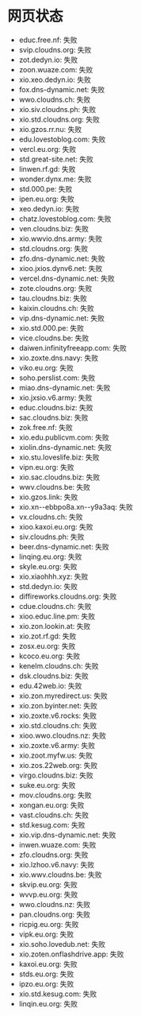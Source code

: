 # 网页状态
- educ.free.nf: 失败
- svip.cloudns.org: 失败
- zot.dedyn.io: 失败
- zoon.wuaze.com: 失败
- xio.xeo.dedyn.io: 失败
- fox.dns-dynamic.net: 失败
- wwo.cloudns.ch: 失败
- xio.siv.cloudns.ph: 失败
- xio.std.cloudns.org: 失败
- xio.gzos.rr.nu: 失败
- edu.lovestoblog.com: 失败
- vercl.eu.org: 失败
- std.great-site.net: 失败
- linwen.rf.gd: 失败
- wonder.dynx.me: 失败
- std.000.pe: 失败
- ipen.eu.org: 失败
- xeo.dedyn.io: 失败
- chatz.lovestoblog.com: 失败
- ven.cloudns.biz: 失败
- xio.wwvio.dns.army: 失败
- std.cloudns.org: 失败
- zfo.dns-dynamic.net: 失败
- xioo.jxios.dynv6.net: 失败
- vercel.dns-dynamic.net: 失败
- zote.cloudns.org: 失败
- tau.cloudns.biz: 失败
- kaixin.cloudns.ch: 失败
- vip.dns-dynamic.net: 失败
- xio.std.000.pe: 失败
- vice.cloudns.be: 失败
- daiwen.infinityfreeapp.com: 失败
- xio.zoxte.dns.navy: 失败
- viko.eu.org: 失败
- soho.perslist.com: 失败
- miao.dns-dynamic.net: 失败
- xio.jxsio.v6.army: 失败
- educ.cloudns.biz: 失败
- sac.cloudns.biz: 失败
- zok.free.nf: 失败
- xio.edu.publicvm.com: 失败
- xiolin.dns-dynamic.net: 失败
- xio.stu.loveslife.biz: 失败
- vipn.eu.org: 失败
- xio.sac.cloudns.biz: 失败
- wwv.cloudns.be: 失败
- xio.gzos.link: 失败
- xio.xn--ebbpo8a.xn--y9a3aq: 失败
- vx.cloudns.ch: 失败
- xioo.kaxoi.eu.org: 失败
- siv.cloudns.ph: 失败
- beer.dns-dynamic.net: 失败
- linqing.eu.org: 失败
- skyle.eu.org: 失败
- xio.xiaohhh.xyz: 失败
- std.dedyn.io: 失败
- diffireworks.cloudns.org: 失败
- cdue.cloudns.ch: 失败
- xioo.educ.line.pm: 失败
- xio.zon.lookin.at: 失败
- xio.zot.rf.gd: 失败
- zosx.eu.org: 失败
- kcoco.eu.org: 失败
- kenelm.cloudns.ch: 失败
- dsk.cloudns.biz: 失败
- edu.42web.io: 失败
- xio.zon.myredirect.us: 失败
- xio.zon.byinter.net: 失败
- xio.zoxte.v6.rocks: 失败
- xio.std.cloudns.ch: 失败
- xioo.wwo.cloudns.nz: 失败
- xio.zoxte.v6.army: 失败
- xio.zoot.myfw.us: 失败
- xio.zos.22web.org: 失败
- virgo.cloudns.biz: 失败
- suke.eu.org: 失败
- mov.cloudns.org: 失败
- xongan.eu.org: 失败
- vast.cloudns.ch: 失败
- std.kesug.com: 失败
- xio.vip.dns-dynamic.net: 失败
- inwen.wuaze.com: 失败
- zfo.cloudns.org: 失败
- xio.lzhoo.v6.navy: 失败
- xio.wwv.cloudns.be: 失败
- skvip.eu.org: 失败
- wvvp.eu.org: 失败
- wwo.cloudns.nz: 失败
- pan.cloudns.org: 失败
- ricpig.eu.org: 失败
- vipk.eu.org: 失败
- xio.soho.lovedub.net: 失败
- xio.zoten.onflashdrive.app: 失败
- kaxoi.eu.org: 失败
- stds.eu.org: 失败
- ipzo.eu.org: 失败
- xio.std.kesug.com: 失败
- linqin.eu.org: 失败
